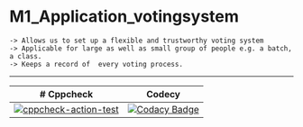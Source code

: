 # M1_Application_votingsystem


    -> Allows us to set up a flexible and trustworthy voting system
    -> Applicable for large as well as small group of people e.g. a batch, a class.
    -> Keeps a record of  every voting process.



---
|# Cppcheck  |  Codecy |  
| -------------| -------------|
| [![cppcheck-action-test](https://github.com/YamunadharReddy/M1_Application_votingsystem/actions/workflows/cppcheck.yml/badge.svg?branch=main)](https://github.com/YamunadharReddy/M1_Application_votingsystem/actions/workflows/cppcheck.yml) |  [![Codacy Badge](https://app.codacy.com/project/badge/Grade/3f10fb1a58b645b3be037e942688cfc5)](https://www.codacy.com/gh/YamunadharReddy/M1_Application_votingsystem/dashboard?utm_source=github.com&amp;utm_medium=referral&amp;utm_content=YamunadharReddy/M1_Application_votingsystem&amp;utm_campaign=Badge_Grade)|
